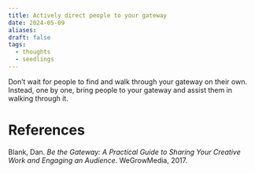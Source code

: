 ```yaml
---
title: Actively direct people to your gateway
date: 2024-05-09
aliases: 
draft: false
tags:
  - thoughts
  - seedlings
---
```

Don’t wait for people to find and walk through your gateway on their own. Instead, one by one, bring people to your gateway and assist them in walking through it.

# References

Blank, Dan. _Be the Gateway: A Practical Guide to Sharing Your Creative Work and Engaging an Audience_. WeGrowMedia, 2017.